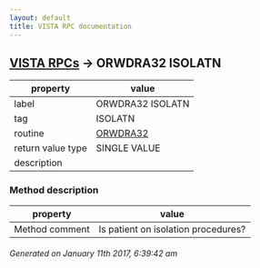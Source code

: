 ```yaml
---
layout: default
title: VISTA RPC documentation
---
```




## [VISTA RPCs](TableOfContent.md) &#8594; ORWDRA32 ISOLATN 

 property | value 
--- | --- 
 label | ORWDRA32 ISOLATN
 tag | ISOLATN
 routine | [ORWDRA32](http://code.osehra.org/dox/Routine_ORWDRA32_source.html)
 return value type | SINGLE VALUE
 description | 


### Method description

 property | value 
--- | --- 
 Method comment | Is patient on isolation procedures?




 ###### Generated on January 11th 2017, 6:39:42 am